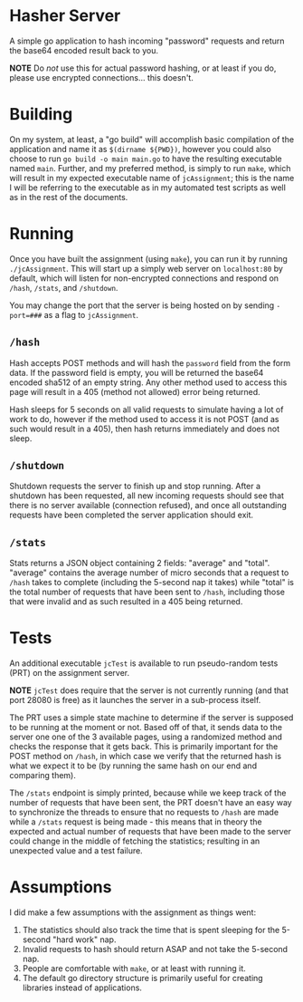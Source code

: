 # Hasher Server

A simple go application to hash incoming "password" requests and return the
base64 encoded result back to you.  

**NOTE** Do _not_ use this for actual password hashing, or at least if you do,
please use encrypted connections... this doesn't.  

# Building

On my system, at least, a "go build" will accomplish basic compilation of the
application and name it as `$(dirname ${PWD})`, however you could also choose
to run `go build -o main main.go` to have the resulting executable named
`main`. Further, and my preferred method, is simply to run `make`, which will
result in my expected executable name of `jcAssignment`; this is the name I
will be referring to the executable as in my automated test scripts as well as
in the rest of the documents.  

# Running

Once you have built the assignment (using `make`), you can run it by running
`./jcAssignment`. This will start up a simply web server on `localhost:80` by
default, which will listen for non-encrypted connections and respond on
`/hash`, `/stats`, and `/shutdown`.  

You may change the port that the server is being hosted on by sending
`-port=###` as a flag to `jcAssignment`.  

## `/hash`

Hash accepts POST methods and will hash the `password` field from the form
data. If the password field is empty, you will be returned the base64 encoded
sha512 of an empty string. Any other method used to access this page will
result in a 405 (method not allowed) error being returned.  

Hash sleeps for 5 seconds on all valid requests to simulate having a lot of
work to do, however if the method used to access it is not POST (and as such
would result in a 405), then hash returns immediately and does not sleep.  

## `/shutdown`

Shutdown requests the server to finish up and stop running. After a shutdown
has been requested, all new incoming requests should see that there is no
server available (connection refused), and once all outstanding requests have
been completed the server application should exit.  

## `/stats`

Stats returns a JSON object containing 2 fields: "average" and "total".
"average" contains the average number of micro seconds that a request to
`/hash` takes to complete (including the 5-second nap it takes) while "total"
is the total number of requests that have been sent to `/hash`, including those
that were invalid and as such resulted in a 405 being returned.  

# Tests

An additional executable `jcTest` is available to run pseudo-random tests (PRT)
on the assignment server.  

**NOTE** `jcTest` does require that the server is not currently running (and
that port 28080 is free) as it launches the server in a sub-process itself.  

The PRT uses a simple state machine to determine if the server is supposed to
be running at the moment or not. Based off of that, it sends data to the server
one one of the 3 available pages, using a randomized method and checks the
response that it gets back. This is primarily important for the POST method on
`/hash`, in which case we verify that the returned hash is what we expect it to
be (by running the same hash on our end and comparing them).  

The `/stats` endpoint is simply printed, because while we keep track of the
number of requests that have been sent, the PRT doesn't have an easy way to
synchronize the threads to ensure that no requests to `/hash` are made while a
`/stats` request is being made - this means that in theory the expected and
actual number of requests that have been made to the server could change in the
middle of fetching the statistics; resulting in an unexpected value and a test
failure.  

# Assumptions

I did make a few assumptions with the assignment as things went:  
1. The statistics should also track the time that is spent sleeping for the
   5-second "hard work" nap.  
2. Invalid requests to hash should return ASAP and not take the 5-second nap.  
3. People are comfortable with `make`, or at least with running it.  
4. The default go directory structure is primarily useful for creating
   libraries instead of applications.  
